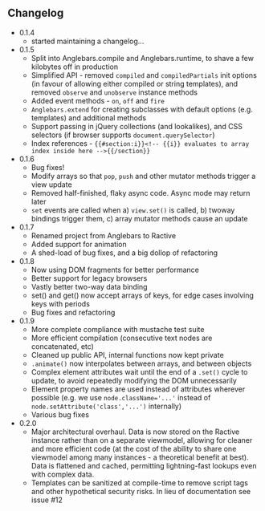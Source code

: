 Changelog
---------

* 0.1.4
	* started maintaining a changelog...
* 0.1.5
	* Split into Anglebars.compile and Anglebars.runtime, to shave a few kilobytes off in production
	* Simplified API - removed `compiled` and `compiledPartials` init options (in favour of allowing either compiled or string templates), and removed `observe` and `unobserve` instance methods
	* Added event methods - `on`, `off` and `fire`
	* `Anglebars.extend` for creating subclasses with default options (e.g. templates) and additional methods
	* Support passing in jQuery collections (and lookalikes), and CSS selectors (if browser supports `document.querySelector`)
	* Index references - `{{#section:i}}<!-- {{i}} evaluates to array index inside here -->{{/section}}`
* 0.1.6
	* Bug fixes!
	* Modify arrays so that `pop`, `push` and other mutator methods trigger a view update
	* Removed half-finished, flaky async code. Async mode may return later
	* `set` events are called when a) `view.set()` is called, b) twoway bindings trigger them, c) array mutator methods cause an update
* 0.1.7
	* Renamed project from Anglebars to Ractive
	* Added support for animation
	* A shed-load of bug fixes, and a big dollop of refactoring
* 0.1.8
	* Now using DOM fragments for better performance
	* Better support for legacy browsers
	* Vastly better two-way data binding
	* set() and get() now accept arrays of keys, for edge cases involving keys with periods
	* Bug fixes and refactoring
* 0.1.9
	* More complete compliance with mustache test suite
	* More efficient compilation (consecutive text nodes are concatenated, etc)
	* Cleaned up public API, internal functions now kept private
	* `.animate()` now interpolates between arrays, and between objects
	* Complex element attributes wait until the end of a `.set()` cycle to update, to avoid repeatedly modifying the DOM unnecessarily
	* Element property names are used instead of attributes wherever possible (e.g. we use `node.className='...'` instead of `node.setAttribute('class','...')` internally)
	* Various bug fixes
* 0.2.0
	* Major architectural overhaul. Data is now stored on the Ractive instance rather than on a separate viewmodel, allowing for cleaner and more efficient code (at the cost of the ability to share one viewmodel among many instances - a theoretical benefit at best). Data is flattened and cached, permitting lightning-fast lookups even with complex data.
	* Templates can be sanitized at compile-time to remove script tags and other hypothetical security risks. In lieu of documentation see issue #12